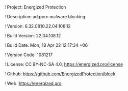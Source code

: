 ! Project: Energized Protection

! Description: ad.porn.malware blocking.

! Version: 6.32.0810.22.04.108.12

! Build Version: 22.04.108.12

! Build Date: Mon, 18 Apr 22 12:17:34 +06

! Version Code: 1081217

! License: CC BY-NC-SA 4.0, https://energized.pro/license

! Github: https://github.com/EnergizedProtection/block

! Web: https://energized.pro
